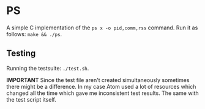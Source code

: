# PS

A simple C implementation of the `ps x -o pid,comm,rss` command.
Run it as follows: `make && ./ps`.

## Testing

Running the testsuite: `./test.sh`.

**IMPORTANT**
Since the test file aren't created simultaneously sometimes there might be a
difference. In my case Atom used a lot of resources which changed all the time
which gave me inconsistent test results. The same with the test script itself.
